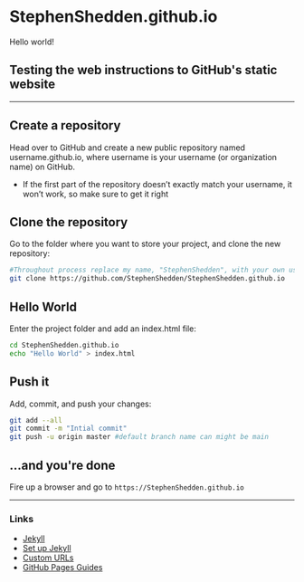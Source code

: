 # StephenShedden.github.io

Hello world!

## Testing the web instructions to GitHub's static website

---

## Create a repository

Head over to GitHub and create a new public repository named username.github.io, where username is your username (or organization name) on GitHub.

- If the first part of the repository doesn’t exactly match your username, it won’t work, so make sure to get it right

## Clone the repository

Go to the folder where you want to store your project, and clone the new repository:

```bash
#Throughout process replace my name, "StephenShedden", with your own username.
git clone https://github.com/StephenShedden/StephenShedden.github.io
```

## Hello World

Enter the project folder and add an index.html file:

```bash
cd StephenShedden.github.io
echo "Hello World" > index.html
```

## Push it

Add, commit, and push your changes:

```bash
git add --all
git commit -m "Intial commit"
git push -u origin master #default branch name can might be main
```

## ...and you're done

Fire up a browser and go to `https://StephenShedden.github.io`

---

### Links

- [Jekyll](https://jekyllrb.com/)
- [Set up Jekyll](https://jekyllrb.com/docs/)
- [Custom URLs](https://docs.github.com/en/pages/configuring-a-custom-domain-for-your-github-pages-site)
- [GitHub Pages Guides](https://docs.github.com/pages)
